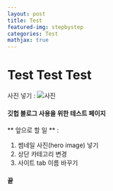 ```yaml
---
layout: post
title: Test
featured-img: stepbystep
categories: Test
mathjax: true
---
```


# Test Test Test

사진 넣기 :
![사진](https://drive.google.com/uc?id=12F_51vvT2j6txGhbxGk5QKTkwN8AtejX)



#### 깃헙 블로그 사용을 위한 테스트 페이지

** 앞으로 할 일 ** :
1. 썸네일 사진(hero image) 넣기
2. 상단 카테고리 변경
3. 사이트 tab 이름 바꾸기

#### 끝

